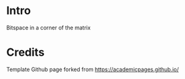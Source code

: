 # Intro

Bitspace in a corner of the matrix

# Credits
Template Github page forked from https://academicpages.github.io/
